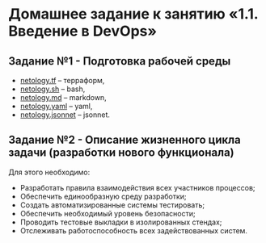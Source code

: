 # Домашнее задание к занятию «1.1. Введение в DevOps»
## Задание №1 - Подготовка рабочей среды
- [netology.tf](netology.tf) – терраформ,
- [netology.sh](netology.sh) – bash,
- [netology.md](netology.md) – markdown,
- [netology.yaml](netology.yaml) – yaml,
- [netology.jsonnet](netology.jsonnet) – jsonnet.

## Задание №2 - Описание жизненного цикла задачи (разработки нового функционала)
Для этого необходимо:
- Разработать правила взаимодействия всех участников процессов; 
- Обеспечить единообразную среду разработки;
- Создать автоматизированные системы тестировать;
- Обеспечить необходимый уровень безопасности;
- Проводить тестовые выкладки в изолированных стендах;
- Отслеживать работоспособность всех задействованных систем.

